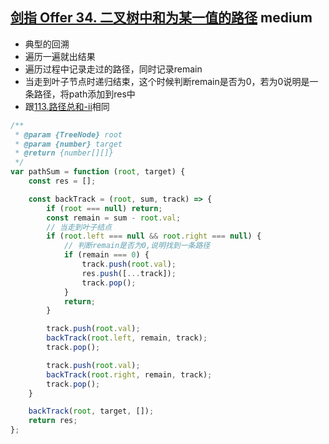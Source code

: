 ## [剑指 Offer 34. 二叉树中和为某一值的路径](https://leetcode.cn/problems/er-cha-shu-zhong-he-wei-mou-yi-zhi-de-lu-jing-lcof/) <Badge type="warning">medium</Badge>

- 典型的回溯
- 遍历一遍就出结果
- 遍历过程中记录走过的路径，同时记录remain
- 当走到叶子节点时递归结束，这个时候判断remain是否为0，若为0说明是一条路径，将path添加到res中
- 跟[113.路径总和-ii](/js-logs/binary-tree#113路径总和-ii)相同

```js
/**
 * @param {TreeNode} root
 * @param {number} target
 * @return {number[][]}
 */
var pathSum = function (root, target) {
    const res = [];

    const backTrack = (root, sum, track) => {
        if (root === null) return;
        const remain = sum - root.val;
        // 当走到叶子结点
        if (root.left === null && root.right === null) {
            // 判断remain是否为0,说明找到一条路径
            if (remain === 0) {
                track.push(root.val);
                res.push([...track]);
                track.pop();
            }
            return;
        }

        track.push(root.val);
        backTrack(root.left, remain, track);
        track.pop();

        track.push(root.val);
        backTrack(root.right, remain, track);
        track.pop();
    }

    backTrack(root, target, []);
    return res;
};
```
